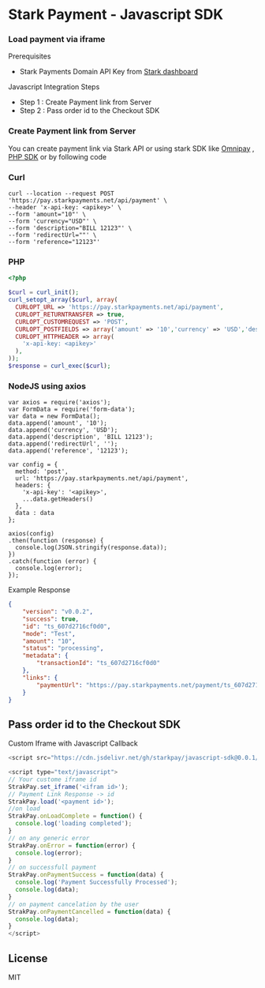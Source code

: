 # Stark Payment - Javascript SDK
### Load payment via iframe

Prerequisites
 - Stark Payments Domain API Key from [ Stark dashboard](https://dashboard.starkpayments.net/)

Javascript Integration Steps

- Step 1 : Create Payment link from Server
- Step 2 : Pass order id to the Checkout SDK


### Create Payment link from Server

You can create payment link via Stark API or using stark SDK like [Omnipay](https://github.com/starkpay/omnipay) , [PHP SDK](https://github.com/starkpay/starkpay-php) or by following code

### Curl
```curl
curl --location --request POST 'https://pay.starkpayments.net/api/payment' \
--header 'x-api-key: <apikey>' \
--form 'amount="10"' \
--form 'currency="USD"' \
--form 'description="BILL 12123"' \
--form 'redirectUrl=""' \
--form 'reference="12123"'
```
### PHP
```php
<?php

$curl = curl_init();
curl_setopt_array($curl, array(
  CURLOPT_URL => 'https://pay.starkpayments.net/api/payment',
  CURLOPT_RETURNTRANSFER => true,
  CURLOPT_CUSTOMREQUEST => 'POST',
  CURLOPT_POSTFIELDS => array('amount' => '10','currency' => 'USD','description' => 'BILL 12123','redirectUrl' => '','reference' => '12123'),
  CURLOPT_HTTPHEADER => array(
    'x-api-key: <apikey>'
  ),
));
$response = curl_exec($curl);
```
### NodeJS using axios
```nodejs
var axios = require('axios');
var FormData = require('form-data');
var data = new FormData();
data.append('amount', '10');
data.append('currency', 'USD');
data.append('description', 'BILL 12123');
data.append('redirectUrl', '');
data.append('reference', '12123');

var config = {
  method: 'post',
  url: 'https://pay.starkpayments.net/api/payment',
  headers: { 
    'x-api-key': '<apikey>', 
    ...data.getHeaders()
  },
  data : data
};

axios(config)
.then(function (response) {
  console.log(JSON.stringify(response.data));
})
.catch(function (error) {
  console.log(error);
});
```
Example Response
```json
{
    "version": "v0.0.2",
    "success": true,
    "id": "ts_607d2716cf0d0",
    "mode": "Test",
    "amount": "10",
    "status": "processing",
    "metadata": {
        "transactionId": "ts_607d2716cf0d0"
    },
    "links": {
        "paymentUrl": "https://pay.starkpayments.net/payment/ts_607d2716cf0d0"
    }
}
```
## Pass order id to the Checkout SDK

Custom Iframe with Javascript Callback

```javascript
<script src="https://cdn.jsdelivr.net/gh/starkpay/javascript-sdk@0.0.1/src/stark.min.js"></script>
```
```javascript
<script type="text/javascript">
// Your custome iframe id
StrakPay.set_iframe('<ifram id>');
// Payment Link Response -> id 
StrakPay.load('<payment id>');
//on load
StrakPay.onLoadComplete = function() {
  console.log('loading completed');
}
// on any generic error
StrakPay.onError = function(error) {
  console.log(error);
}
// on successfull payment
StrakPay.onPaymentSuccess = function(data) {
  console.log('Payment Successfully Processed');
  console.log(data);
}
// on payment cancelation by the user
StrakPay.onPaymentCancelled = function(data) {
  console.log(data);
}
</script>
```

## License

MIT